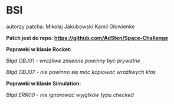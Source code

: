 # BSI

autorzy patcha:
Mikołaj Jakubowski
Kamil Głowienke

**Patch jest do repo: https://github.com/AdSten/Space-Challenge**

**Poprawki w klasie Rocket:**

*Błąd OBJ01 - wrażliwe zmienne powinny być prywatne*

*Błąd OBJ07 - nie powinno się móc kopiować wrażliwych klas*

**Poprawki w klasie Simulation:** 

*Błąd ERR00 - nie ignorować wyjątków typu checked*
